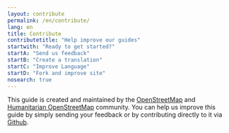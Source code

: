 ```yaml
---
layout: contribute
permalink: /en/contribute/
lang: en
title: Contribute
contributetitle: "Help improve our guides"
startwith: "Ready to get started?"
startA: "Send us feedback"
startB: "Create a translation"
startC: "Improve Language"
startD: "Fork and improve site"
nosearch: true
---
```

This guide is created and maintained by the [OpenStreetMap](http://www.openstreetmap.org/) and [Humanitarian OpenStreetMap](http://www.openstreetmap.org/) community. You can help us improve this guide by simply sending your feedback or by contributing directly to it via [Github](http://github.com/hotosm/learnosm).
